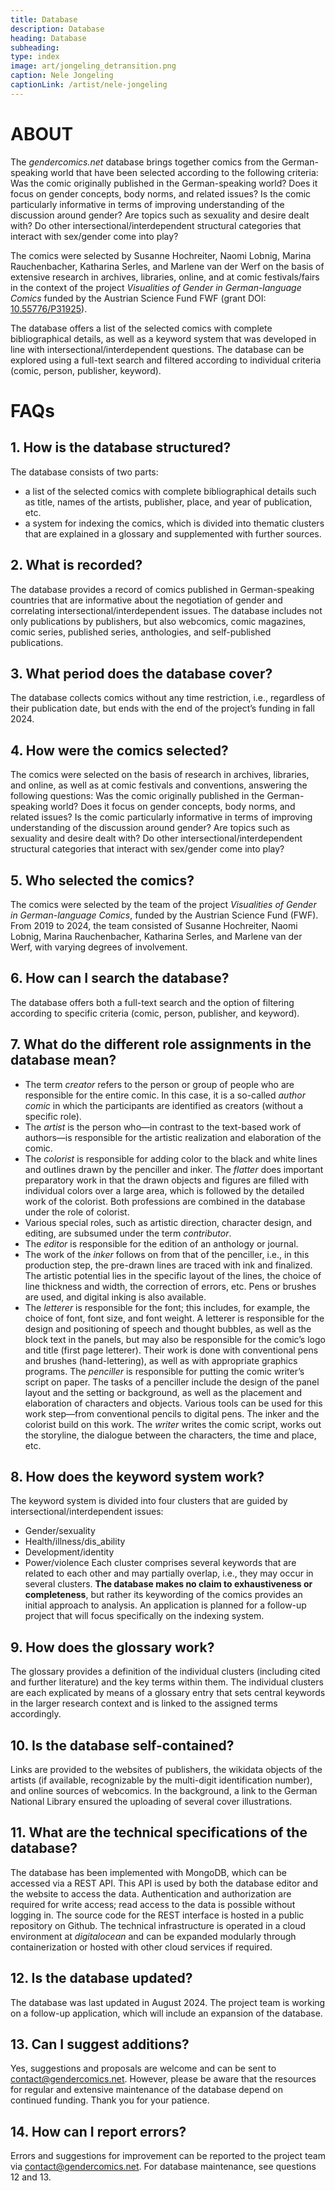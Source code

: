 ```yaml
---
title: Database
description: Database
heading: Database
subheading:
type: index
image: art/jongeling_detransition.png
caption: Nele Jongeling
captionLink: /artist/nele-jongeling
---
```


# ABOUT

The _gendercomics.net_ database brings together comics from the German-speaking world that have been selected according to the following criteria: Was the comic originally published in the German-speaking world? Does it focus on gender concepts, body norms, and related issues? Is the comic particularly informative in terms of improving understanding of the discussion around gender? Are topics such as sexuality and desire dealt with? Do other intersectional/interdependent structural categories that interact with sex/gender come into play?
 
The comics were selected by Susanne Hochreiter, Naomi Lobnig, Marina Rauchenbacher, Katharina Serles, and Marlene van der Werf on the basis of extensive research in archives, libraries, online, and at comic festivals/fairs in the context of the project _Visualities of Gender in German-language Comics_ funded by the Austrian Science Fund FWF (grant DOI: [10.55776/P31925](https://www.fwf.ac.at/forschungsradar/10.55776/P31925)). 
 
The database offers a list of the selected comics with complete bibliographical details, as well as a keyword system that was developed in line with intersectional/interdependent questions. The database can be explored using a full-text search and filtered according to individual criteria (comic, person, publisher, keyword).

# FAQs
 
## 1. How is the database structured? 
The database consists of two parts: 
- a list of the selected comics with complete bibliographical details such as title, names of the artists, publisher, place, and year of publication, etc.
- a system for indexing the comics, which is divided into thematic clusters that are explained in a glossary and supplemented with further sources.
 
## 2. What is recorded? 
The database provides a record of comics published in German-speaking countries that are informative about the negotiation of gender and correlating intersectional/interdependent issues. The database includes not only publications by publishers, but also webcomics, comic magazines, comic series, published series, anthologies, and self-published publications.  

## 3. What period does the database cover? 
The database collects comics without any time restriction, i.e., regardless of their publication date, but ends with the end of the project’s funding in fall 2024. 

## 4. How were the comics selected? 
The comics were selected on the basis of research in archives, libraries, and online, as well as at comic festivals and conventions, answering the following questions: Was the comic originally published in the German-speaking world? Does it focus on gender concepts, body norms, and related issues? Is the comic particularly informative in terms of improving understanding of the discussion around gender? Are topics such as sexuality and desire dealt with? Do other intersectional/interdependent structural categories that interact with sex/gender come into play?

## 5. Who selected the comics? 
The comics were selected by the team of the project _Visualities of Gender in German-language Comics_, funded by the Austrian Science Fund (FWF). From 2019 to 2024, the team consisted of Susanne Hochreiter, Naomi Lobnig, Marina Rauchenbacher, Katharina Serles, and Marlene van der Werf, with varying degrees of involvement. 

## 6. How can I search the database? 
The database offers both a full-text search and the option of filtering according to specific criteria (comic, person, publisher, and keyword). 

## 7. What do the different role assignments in the database mean?
- The term _creator_ refers to the person or group of people who are responsible for the entire comic. In this case, it is a so-called _author comic_ in which the participants are identified as creators (without a specific role). 
- The _artist_ is the person who—in contrast to the text-based work of authors—is responsible for the artistic realization and elaboration of the comic. 
- The _colorist_ is responsible for adding color to the black and white lines and outlines drawn by the penciller and inker. The _flatter_ does important preparatory work in that the drawn objects and figures are filled with individual colors over a large area, which is followed by the detailed work of the colorist. Both professions are combined in the database under the role of colorist.
- Various special roles, such as artistic direction, character design, and editing, are subsumed under the term _contributor_. 
- The _editor_ is responsible for the edition of an anthology or journal.
- The work of the _inker_ follows on from that of the penciller, i.e., in this production step, the pre-drawn lines are traced with ink and finalized. The artistic potential lies in the specific layout of the lines, the choice of line thickness and width, the correction of errors, etc. Pens or brushes are used, and digital inking is also available. 
- The _letterer_ is responsible for the font; this includes, for example, the choice of font, font size, and font weight. A letterer is responsible for the design and positioning of speech and thought bubbles, as well as the block text in the panels, but may also be responsible for the comic’s logo and title (first page letterer). Their work is done with conventional pens and brushes (hand-lettering), as well as with appropriate graphics programs. 
The _penciller_ is responsible for putting the comic writer’s script on paper. The tasks of a penciller include the design of the panel layout and the setting or background, as well as the placement and elaboration of characters and objects. Various tools can be used for this work step—from conventional pencils to digital pens. The inker and the colorist build on this work. 
The _writer_ writes the comic script, works out the storyline, the dialogue between the characters, the time and place, etc. 

## 8. How does the keyword system work? 
The keyword system is divided into four clusters that are guided by intersectional/interdependent issues: 
- Gender/sexuality
- Health/illness/dis_ability
- Development/identity
- Power/violence 
Each cluster comprises several keywords that are related to each other and may partially overlap, i.e., they may occur in several clusters. **The database makes no claim to exhaustiveness or completeness**, but rather its keywording of the comics provides an initial approach to analysis. An application is planned for a follow-up project that will focus specifically on the indexing system. 

## 9. How does the glossary work? 
The glossary provides a definition of the individual clusters (including cited and further literature) and the key terms within them.
The individual clusters are each explicated by means of a glossary entry that sets central keywords in the larger research context and is linked to the assigned terms accordingly.  

## 10. Is the database self-contained?
Links are provided to the websites of publishers, the wikidata objects of the artists (if available, recognizable by the multi-digit identification number), and online sources of webcomics. In the background, a link to the German National Library ensured the uploading of several cover illustrations.

## 11. What are the technical specifications of the database? 
The database has been implemented with MongoDB, which can be accessed via a REST API. This API is used by both the database editor and the website to access the data. Authentication and authorization are required for write access; read access to the data is possible without logging in. The source code for the REST interface is hosted in a public repository on Github. The technical infrastructure is operated in a cloud environment at _digitalocean_ and can be expanded modularly through containerization or hosted with other cloud services if required.

## 12. Is the database updated? 
The database was last updated in August 2024. The project team is working on a follow-up application, which will include an expansion of the database. 

## 13. Can I suggest additions? 
Yes, suggestions and proposals are welcome and can be sent to [contact@gendercomics.net](contact@gendercomics.net). However, please be aware that the resources for regular and extensive maintenance of the database depend on continued funding. Thank you for your patience.

## 14. How can I report errors? 
Errors and suggestions for improvement can be reported to the project team via [contact@gendercomics.net](contact@gendercomics.net). For database maintenance, see questions 12 and 13.
